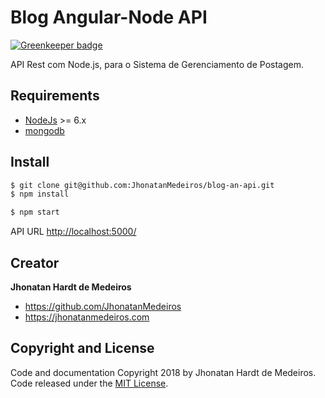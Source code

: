 # Blog Angular-Node API #

[![Greenkeeper badge](https://badges.greenkeeper.io/JhonatanMedeiros/blog-an-api.svg)](https://greenkeeper.io/)

API Rest com Node.js, para o Sistema de Gerenciamento de Postagem.

## Requirements

* [NodeJs](http://nodejs.org) >= 6.x 
* [mongodb](http://mongodb.org)

## Install

```sh
$ git clone git@github.com:JhonatanMedeiros/blog-an-api.git
$ npm install
```




```sh
$ npm start
```

API URL [http://localhost:5000/](http://localhost:5000/)

## Creator

**Jhonatan Hardt de Medeiros**

- <https://github.com/JhonatanMedeiros>
- <https://jhonatanmedeiros.com>

## Copyright and License

Code and documentation Copyright 2018 by Jhonatan Hardt de Medeiros. Code released under the [MIT License](https://github.com/JhonatanMedeiros/blog-an-api/blob/master/LICENSE).